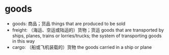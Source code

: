 # goods

- goods: 商品；货品 things that are produced to be sold
- freight: （海运、空运或陆运的）货物；货运 goods that are transported by ships, planes, trains or lorries/trucks; the system of transporting goods in this way
- cargo: （船或飞机装载的）货物 the goods carried in a ship or plane
